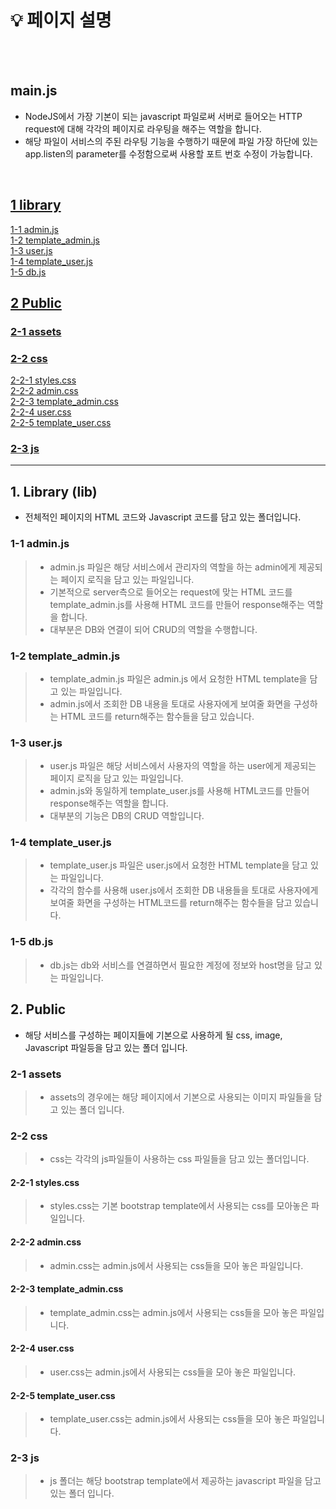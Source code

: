 # :bulb: 페이지 설명

</br>
</br>   

## main.js
- NodeJS에서 가장 기본이 되는 javascript 파일로써 서버로 들어오는 HTTP request에 대해 각각의 페이지로 라우팅을 해주는 역할을 합니다.
- 해당 파일이 서비스의 주된 라우팅 기능을 수행하기 때문에 파일 가장 하단에 있는 app.listen의 parameter를 수정함으로써 사용할 포트 번호 수정이 가능합니다.

</br>   

## [1 library](#1-Library-lib)   
[1-1 admin.js](#1-1-adminjs)     
[1-2 template_admin.js](#1-2-template_adminjs)   
[1-3 user.js](#1-3-userjs)     
[1-4 template_user.js](#1-4-template_userjs)     
[1-5 db.js](#1-5-dbjs)   



## [2 Public](#1-login) 
### [2-1 assets](#2-1-assets)
### [2-2 css](#2-2-css)
[2-2-1 styles.css](#2-2-1-stylescss)     
[2-2-2 admin.css](#2-2-2-admincss)   
[2-2-3 template_admin.css](#2-2-3-template_admincss)   
[2-2-4 user.css](#2-2-4-usercss)      
[2-2-5 template_user.css](#2-2-5-template_usercss)     
### [2-3 js](#2-3-js)





---------------------------------------------------------------------------------------

## 1. Library (lib)
* 전체적인 페이지의 HTML 코드와 Javascript 코드를 담고 있는 폴더입니다.


### 1-1 admin.js
>  - admin.js 파일은 해당 서비스에서 관리자의 역할을 하는 admin에게 제공되는 페이지 로직을 담고 있는 파일입니다.
>  - 기본적으로 server측으로 들어오는 request에 맞는 HTML 코드를 template_admin.js를 사용해 HTML 코드를 만들어 response해주는 역할을 합니다.
>  - 대부분은 DB와 연결이 되어 CRUD의 역할을 수행합니다.

### 1-2 template_admin.js
>  - template_admin.js 파일은 admin.js 에서 요청한 HTML template을 담고 있는 파일입니다.
>  - admin.js에서 조회한 DB 내용을 토대로 사용자에게 보여줄 화면을 구성하는 HTML 코드를 return해주는 함수들을 담고 있습니다.


### 1-3 user.js
>  - user.js 파일은 해당 서비스에서 사용자의 역할을 하는 user에게 제공되는 페이지 로직을 담고 있는 파일입니다.
>  - admin.js와 동일하게 template_user.js를 사용해 HTML코드를 만들어 response해주는 역할을 합니다.
>  - 대부분의 기능은 DB의 CRUD 역할입니다.

### 1-4 template_user.js
>  - template_user.js 파일은 user.js에서 요청한 HTML template을 담고 있는 파일입니다.
>  - 각각의 함수를 사용해 user.js에서 조회한 DB 내용들을 토대로 사용자에게 보여줄 화면을 구성하는 HTML코드를 return해주는 함수들을 담고 있습니다.

### 1-5 db.js
>  - db.js는 db와 서비스를 연결하면서 필요한 계정에 정보와 host명을 담고 있는 파일입니다.






## 2. Public
* 해당 서비스를 구성하는 페이지들에 기본으로 사용하게 될 css, image, Javascript 파일등을 담고 있는 폴더 입니다.



### 2-1 assets
>  - assets의 경우에는 해당 페이지에서 기본으로 사용되는 이미지 파일들을 담고 있는 폴더 입니다.


### 2-2 css
>  - css는 각각의 js파일들이 사용하는 css 파일들을 담고 있는 폴더입니다.

#### 2-2-1 styles.css
>  - styles.css는 기본 bootstrap template에서 사용되는 css를 모아놓은 파일입니다.

#### 2-2-2 admin.css
>  - admin.css는 admin.js에서 사용되는 css들을 모아 놓은 파일입니다.

#### 2-2-3 template_admin.css
>  - template_admin.css는 admin.js에서 사용되는 css들을 모아 놓은 파일입니다.


#### 2-2-4 user.css
>  - user.css는 admin.js에서 사용되는 css들을 모아 놓은 파일입니다.


#### 2-2-5 template_user.css
>  - template_user.css는 admin.js에서 사용되는 css들을 모아 놓은 파일입니다.


### 2-3 js
>  - js 폴더는 해당 bootstrap template에서 제공하는 javascript 파일을 담고 있는 폴더 입니다.

